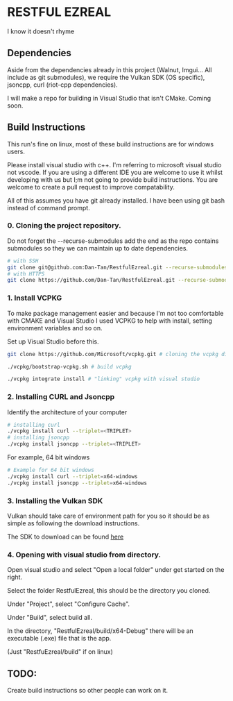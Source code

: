 # RESTFUL EZREAL

I know it doesn't rhyme

## Dependencies

Aside from the dependencies already in this project (Walnut, Imgui... All include as git submodules), we require the Vulkan SDK (OS specific), jsoncpp, curl (riot-cpp dependencies).

I will make a repo for building in Visual Studio that isn't CMake. Coming soon.

## Build Instructions

This run's fine on linux, most of these build instructions are for windows users.

Please install visual studio with c++. I'm referring to microsoft visual studio not vscode. If you are using a different IDE you are welcome to use it whilst developing with us but I;m not going to provide build instructions. You are welcome to create a pull request to improve compatability.

All of this assumes you have git already installed. I have been using git bash instead of command prompt.

### 0. Cloning the project repository.

Do not forget the --recurse-submodules add the end as the repo contains submodules so they we can maintain up to date dependencies.

```bash
# with SSH
git clone git@github.com:Dan-Tan/RestfulEzreal.git --recurse-submodules
# with HTTPS
git clone https://github.com/Dan-Tan/RestfulEzreal.git --recurse-submodules
```

### 1. Install VCPKG

To make package management easier and because I'm not too comfortable with CMAKE and Visual Studio I used VCPKG to help with install, setting environment variables and so on.

Set up Visual Studio before this.

```bash
git clone https://github.com/Microsoft/vcpkg.git # cloning the vcpkg directory

./vcpkg/bootstrap-vcpkg.sh # build vcpkg

./vcpkg integrate install # "linking" vcpkg with visual studio
```

### 2. Installing CURL and Jsoncpp

Identify the architecture of your computer

```bash
# installing curl
./vcpkg install curl --triplet=<TRIPLET>
# installing jsoncpp
./vcpkg install jsoncpp --triplet=<TRIPLET>
```

For example, 64 bit windows

```bash
# Example for 64 bit windows
./vcpkg install curl --triplet=x64-windows
./vcpkg install jsoncpp --triplet=x64-windows
```

### 3. Installing the Vulkan SDK

Vulkan should take care of environment path for you so it should be as simple as following the download instructions.

The SDK to download can be found [here](https://vulkan.lunarg.com/)

### 4. Opening with visual studio from directory.

Open visual studio and select "Open a local folder" under get started on the right.

Select the folder RestfulEzreal, this should be the directory you cloned.

Under "Project", select "Configure Cache".

Under "Build", select build all.

In the directory, "RestfulEzreal/build/x64-Debug" there will be an executable (.exe) file that is the app.

(Just "RestfuEzreal/build" if on linux)

## TODO:

Create build instructions so other people can work on it.


